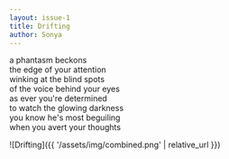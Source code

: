 ```yaml
---
layout: issue-1
title: Drifting
author: Sonya
---
```


a phantasm beckons<br/>
the edge of your attention<br/>
winking at the blind spots<br/>
of the voice behind your eyes<br/>
as ever you're determined<br/>
to watch the glowing darkness<br/>
you know he's most beguiling<br/>
when you avert your thoughts


![Drifting]({{ '/assets/img/combined.png' | relative_url }})